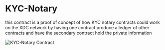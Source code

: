# KYC-Notary
this contract is a proof of concept of how KYC notary contracts could work on the XDC network by having one contract produce a ledger of other contracts and  have the secondary contract hold the private information


![KYC-Notary Contract](https://user-images.githubusercontent.com/16103963/167465624-96c82393-66aa-4b2f-ab20-d7a0221ce748.png)

